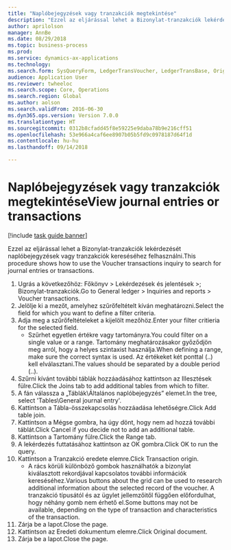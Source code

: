 ```yaml
--- 
title: "Naplóbejegyzések vagy tranzakciók megtekintése"
description: "Ezzel az eljárással lehet a Bizonylat-tranzakciók lekérdezését naplóbejegyzések vagy tranzakciók kereséséhez felhasználni."
author: aprilolson
manager: AnnBe
ms.date: 08/29/2018
ms.topic: business-process
ms.prod: 
ms.service: dynamics-ax-applications
ms.technology: 
ms.search.form: SysQueryForm, LedgerTransVoucher, LedgerTransBase, Originaldocuments
audience: Application User
ms.reviewer: twheeloc
ms.search.scope: Core, Operations
ms.search.region: Global
ms.author: aolson
ms.search.validFrom: 2016-06-30
ms.dyn365.ops.version: Version 7.0.0
ms.translationtype: HT
ms.sourcegitcommit: 0312b8cfadd45f8e59225e9daba78b9e216cff51
ms.openlocfilehash: 53e966a4caf6ee8907b05b5fd9c0978187d64f1d
ms.contentlocale: hu-hu
ms.lasthandoff: 09/14/2018

---
```

# <a name="view-journal-entries-or-transactions"></a><span data-ttu-id="066d0-103">Naplóbejegyzések vagy tranzakciók megtekintése</span><span class="sxs-lookup"><span data-stu-id="066d0-103">View journal entries or transactions</span></span>

[!include [task guide banner](../../includes/task-guide-banner.md)]

<span data-ttu-id="066d0-104">Ezzel az eljárással lehet a Bizonylat-tranzakciók lekérdezését naplóbejegyzések vagy tranzakciók kereséséhez felhasználni.</span><span class="sxs-lookup"><span data-stu-id="066d0-104">This procedure shows how to use the Voucher transactions inquiry to search for journal entries or transactions.</span></span>

1. <span data-ttu-id="066d0-105">Ugrás a következőhöz: Főkönyv > Lekérdezések és jelentések >; Bizonylat-tranzakciók.</span><span class="sxs-lookup"><span data-stu-id="066d0-105">Go to General ledger > Inquiries and reports > Voucher transactions.</span></span>
2. <span data-ttu-id="066d0-106">Jelölje ki a mezőt, amelyhez szűrőfeltételt kíván meghatározni.</span><span class="sxs-lookup"><span data-stu-id="066d0-106">Select the field for which you want to define a filter criteria.</span></span>
3. <span data-ttu-id="066d0-107">Adja meg a szűrőfeltételeket a kijelölt mezőhöz.</span><span class="sxs-lookup"><span data-stu-id="066d0-107">Enter your filter critieria for the selected field.</span></span>
    * <span data-ttu-id="066d0-108">Szűrhet egyetlen értékre vagy tartományra.</span><span class="sxs-lookup"><span data-stu-id="066d0-108">You could filter on a single value or a range.</span></span> <span data-ttu-id="066d0-109">Tartomány meghatározásakor győződjön meg arról, hogy a helyes szintaxist használja.</span><span class="sxs-lookup"><span data-stu-id="066d0-109">When defining a range, make sure the correct syntax is used.</span></span> <span data-ttu-id="066d0-110">Az értékeket két ponttal (..) kell elválasztani.</span><span class="sxs-lookup"><span data-stu-id="066d0-110">The values should be separated by a double period (..).</span></span>  
4. <span data-ttu-id="066d0-111">Szűrni kívánt további táblák hozzáadásához kattintson az Illesztések fülre.</span><span class="sxs-lookup"><span data-stu-id="066d0-111">Click the Joins tab to add additional tables from which to filter.</span></span>
5. <span data-ttu-id="066d0-112">A fán válassza a „Táblák\Általános naplóbejegyzés” elemet.</span><span class="sxs-lookup"><span data-stu-id="066d0-112">In the tree, select 'Tables\General journal entry'.</span></span>
6. <span data-ttu-id="066d0-113">Kattintson a Tábla-összekapcsolás hozzáadása lehetőségre.</span><span class="sxs-lookup"><span data-stu-id="066d0-113">Click Add table join.</span></span>
7. <span data-ttu-id="066d0-114">Kattintson a Mégse gombra, ha úgy dönt, hogy nem ad hozzá további táblát.</span><span class="sxs-lookup"><span data-stu-id="066d0-114">Click Cancel if you decide not to add an additional table.</span></span>
8. <span data-ttu-id="066d0-115">Kattintson a Tartomány fülre.</span><span class="sxs-lookup"><span data-stu-id="066d0-115">Click the Range tab.</span></span>
9. <span data-ttu-id="066d0-116">A lekérdezés futtatásához kattintson az OK gombra.</span><span class="sxs-lookup"><span data-stu-id="066d0-116">Click OK to run the query.</span></span>
10. <span data-ttu-id="066d0-117">Kattintson a Tranzakció eredete elemre.</span><span class="sxs-lookup"><span data-stu-id="066d0-117">Click Transaction origin.</span></span>
    * <span data-ttu-id="066d0-118">A rács körüli különböző gombok használhatók a bizonylat kiválasztott rekordjával kapcsolatos további információk kereséséhez.</span><span class="sxs-lookup"><span data-stu-id="066d0-118">Various buttons about the grid can be used to research additional information about the selected record of the voucher.</span></span> <span data-ttu-id="066d0-119">A tranzakció típusától és az ügylet jellemzőitől függően előfordulhat, hogy néhány gomb nem érhető el.</span><span class="sxs-lookup"><span data-stu-id="066d0-119">Some buttons may not be available, depending on the type of transaction and characteristics of the transaction.</span></span>  
11. <span data-ttu-id="066d0-120">Zárja be a lapot.</span><span class="sxs-lookup"><span data-stu-id="066d0-120">Close the page.</span></span>
12. <span data-ttu-id="066d0-121">Kattintson az Eredeti dokumentum elemre.</span><span class="sxs-lookup"><span data-stu-id="066d0-121">Click Original document.</span></span>
13. <span data-ttu-id="066d0-122">Zárja be a lapot.</span><span class="sxs-lookup"><span data-stu-id="066d0-122">Close the page.</span></span>


